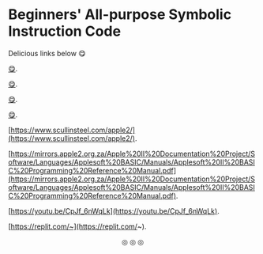 # Beginners' All-purpose Symbolic Instruction Code

Delicious links below :yum:

[:yum:](https://youtu.be/dwVAR6HClmI).

[:yum:](https://youtu.be/k0ZvLAAwBWU).

[:yum:](https://youtu.be/Q4ROXSVAEwg).

[:yum:](https://youtu.be/9CyxiQvxRbs).

[https://www.scullinsteel.com/apple2/](https://www.scullinsteel.com/apple2/).

[https://mirrors.apple2.org.za/Apple%20II%20Documentation%20Project/Software/Languages/Applesoft%20BASIC/Manuals/Applesoft%20II%20BASIC%20Programming%20Reference%20Manual.pdf](https://mirrors.apple2.org.za/Apple%20II%20Documentation%20Project/Software/Languages/Applesoft%20BASIC/Manuals/Applesoft%20II%20BASIC%20Programming%20Reference%20Manual.pdf).

[https://youtu.be/CpJf_6nWqLk](https://youtu.be/CpJf_6nWqLk).

[https://replit.com/~](https://replit.com/~).

<p align="center">
&#9678; &#9678; &#9678;

</p>
